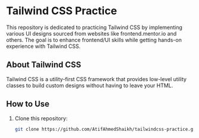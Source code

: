 # Tailwind CSS Practice

This repository is dedicated to practicing Tailwind CSS by implementing various UI designs sourced from websites like frontend.mentor.io and others. The goal is to enhance frontend/UI skills while getting hands-on experience with Tailwind CSS.

## About Tailwind CSS

Tailwind CSS is a utility-first CSS framework that provides low-level utility classes to build custom designs without having to leave your HTML.

## How to Use

1. Clone this repository:

   ```bash
   git clone https://github.com/AtifAhmedShaikh/tailwindcss-practice.git
